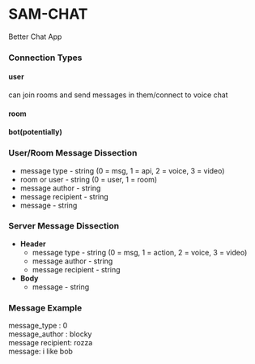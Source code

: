 # SAM-CHAT
Better Chat App

### Connection Types
#### user
can join rooms and send messages in them/connect to voice chat
#### room

#### bot(potentially)

### User/Room Message Dissection
 - message type - string (0 = msg, 1 = api, 2 = voice, 3 = video)
 - room or user - string (0 = user, 1 = room)
 - message author - string
 - message recipient - string
 - message - string

### Server Message Dissection
 - **Header**
   - message type - string (0 = msg, 1 = action, 2 = voice, 3 = video)
   - message author - string
   - message recipient - string
 - **Body**
   - message - string
 
### Message Example
message_type : 0\
message_author : blocky\
message recipient: rozza\
message: i like bob

 
